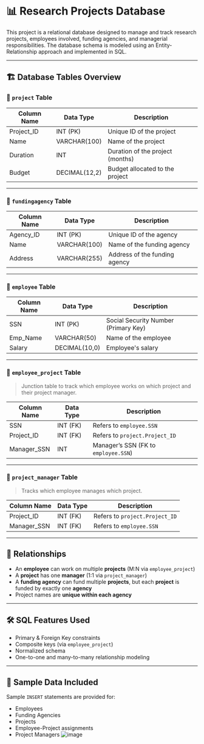 # 📊 Research Projects Database

This project is a relational database designed to manage and track research projects, employees involved, funding agencies, and managerial responsibilities. The database schema is modeled using an Entity-Relationship approach and implemented in SQL.

---

## 🏗️ Database Tables Overview

### 📁 `project` Table
| Column Name | Data Type      | Description                       |
|-------------|----------------|-----------------------------------|
| Project_ID  | INT (PK)       | Unique ID of the project          |
| Name        | VARCHAR(100)   | Name of the project               |
| Duration    | INT            | Duration of the project (months)  |
| Budget      | DECIMAL(12,2)  | Budget allocated to the project   |

---

### 📁 `fundingagency` Table
| Column Name | Data Type      | Description                       |
|-------------|----------------|-----------------------------------|
| Agency_ID   | INT (PK)       | Unique ID of the agency           |
| Name        | VARCHAR(100)   | Name of the funding agency        |
| Address     | VARCHAR(255)   | Address of the funding agency     |

---

### 📁 `employee` Table
| Column Name | Data Type      | Description                       |
|-------------|----------------|-----------------------------------|
| SSN         | INT (PK)       | Social Security Number (Primary Key) |
| Emp_Name    | VARCHAR(50)    | Name of the employee              |
| Salary      | DECIMAL(10,0)  | Employee's salary                 |

---

### 📁 `employee_project` Table
> Junction table to track which employee works on which project and their project manager.

| Column Name | Data Type | Description                        |
|-------------|-----------|------------------------------------|
| SSN         | INT (FK)  | Refers to `employee.SSN`           |
| Project_ID  | INT (FK)  | Refers to `project.Project_ID`     |
| Manager_SSN | INT       | Manager’s SSN (FK to `employee.SSN`) |

---

### 📁 `project_manager` Table
> Tracks which employee manages which project.

| Column Name | Data Type | Description                        |
|-------------|-----------|------------------------------------|
| Project_ID  | INT (FK)  | Refers to `project.Project_ID`     |
| Manager_SSN | INT (FK)  | Refers to `employee.SSN`           |

---

## 🔗 Relationships

- An **employee** can work on multiple **projects** (M:N via `employee_project`)
- A **project** has one **manager** (1:1 via `project_manager`)
- A **funding agency** can fund multiple **projects**, but each **project** is funded by exactly one **agency**
- Project names are **unique within each agency**

---

## 🛠️ SQL Features Used
- Primary & Foreign Key constraints
- Composite keys (via `employee_project`)
- Normalized schema
- One-to-one and many-to-many relationship modeling

---

## 🚀 Sample Data Included
Sample `INSERT` statements are provided for:
- Employees
- Funding Agencies
- Projects
- Employee-Project assignments
- Project Managers
![image](https://github.com/user-attachments/assets/f13d0d12-277d-40d0-bbdd-a9a119b71021)



